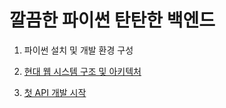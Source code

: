 # 깔끔한 파이썬 탄탄한 백엔드

1. 파이썬 설치 및 개발 환경 구성

2. [현대 웹 시스템 구조 및 아키텍처](https://github.com/s2zan/python-backend/tree/master/2%20현대%20웹%20시스템%20구조%20및%20아키텍처)
3. [첫 API 개발 시작]()

